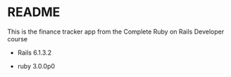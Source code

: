 # README

This is the finance tracker app from the Complete Ruby on Rails Developer course

* Rails 6.1.3.2

* ruby 3.0.0p0